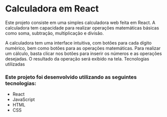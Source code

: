 <h1>Calculadora em React</h1>

<p>Este projeto consiste em uma simples calculadora web feita em React. A calculadora tem capacidade para realizar operações matemáticas básicas como soma, 
subtração, multiplicação e divisão.</p>

<p>A calculadora tem uma interface intuitiva, com botões para cada dígito numérico, bem como botões para as operações matemáticas. 
Para realizar um cálculo, basta clicar nos botões para inserir os números e as operações desejadas. O resultado da operação será exibido na tela.
Tecnologias utilizadas</p>

<h3>Este projeto foi desenvolvido utilizando as seguintes tecnologias:</h3>
<ul>
    <li>React</li>
    <li>JavaScript</li>
    <li>HTML</li>
    <li>CSS</li>
</ul>
